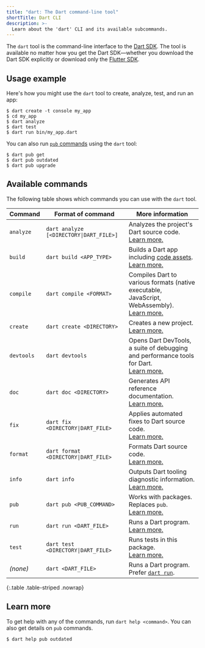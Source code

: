 ```yaml
---
title: "dart: The Dart command-line tool"
shortTitle: Dart CLI
description: >-
  Learn about the 'dart' CLI and its available subcommands.
---
```


The `dart` tool is the command-line interface to the [Dart SDK][].
The tool is available no matter how you get the Dart SDK—whether
you download the Dart SDK explicitly
or download only the [Flutter SDK][].

[Dart SDK]: /tools/sdk
[Flutter SDK]: {{site.flutter}}

## Usage example

Here's how you might use the `dart` tool
to create, analyze, test, and run an app:

```console
$ dart create -t console my_app
$ cd my_app
$ dart analyze
$ dart test
$ dart run bin/my_app.dart
```

You can also run [`pub` commands][pub] using the `dart` tool:

```console
$ dart pub get
$ dart pub outdated
$ dart pub upgrade
```

## Available commands

The following table shows which commands you can use with the `dart` tool.

| Command    | Format of command                                      | More information                                                                                         |
|------------|--------------------------------------------------------|----------------------------------------------------------------------------------------------------------|
| `analyze`  | <code>dart analyze [<DIRECTORY&#124;DART_FILE>]</code> | Analyzes the project's Dart source code.<br>[Learn more.][analyze]                                       |
| `build`    | `dart build <APP_TYPE>`                                | Builds a Dart app including [code assets][].<br>[Learn more.][build]               |
| `compile`  | `dart compile <FORMAT>`                                | Compiles Dart to various formats (native executable, JavaScript, WebAssembly).<br>[Learn more.][compile] |
| `create`   | `dart create <DIRECTORY>`                              | Creates a new project.<br>[Learn more.][create]                                                          |
| `devtools` | `dart devtools`                                        | Opens Dart DevTools, a suite of debugging and performance tools for Dart.<br>[Learn more.][devtools]     |
| `doc`      | `dart doc <DIRECTORY>`                                 | Generates API reference documentation.<br>[Learn more.][doc]                                             |
| `fix`      | <code>dart fix <DIRECTORY&#124;DART_FILE></code>       | Applies automated fixes to Dart source code.<br>[Learn more.][fix]                                       |
| `format`   | <code>dart format <DIRECTORY&#124;DART_FILE></code>    | Formats Dart source code.<br>[Learn more.][format]                                                       |
| `info`     | `dart info`                                            | Outputs Dart tooling diagnostic information.<br>[Learn more.][info]                                      |
| `pub`      | `dart pub <PUB_COMMAND>`                               | Works with packages.<br>Replaces `pub`.<br>[Learn more.][pub]                                            |
| `run`      | `dart run <DART_FILE>`                                 | Runs a Dart program.<br>[Learn more.][run]                                                               |
| `test`     | <code>dart test <DIRECTORY&#124;DART_FILE></code>      | Runs tests in this package.<br>[Learn more.][test]                                                       |
| _(none)_   | `dart <DART_FILE>`                                     | Runs a Dart program.<br>Prefer [`dart run`][run].                                                        |

{:.table .table-striped .nowrap}

[code assets]: /tools/hooks#assets

[analyze]: /tools/dart-analyze
[build]: /tools/dart-build
[compile]: /tools/dart-compile
[create]: /tools/dart-create
[devtools]: /tools/dart-devtools
[doc]: /tools/dart-doc
[fix]: /tools/dart-fix
[format]: /tools/dart-format
[info]: /tools/dart-info
[pub]: /tools/pub/cmd
[run]: /tools/dart-run
[test]: /tools/dart-test

## Learn more

To get help with any of the commands, run `dart help <command>`.
You can also get details on `pub` commands.

```console
$ dart help pub outdated
```
